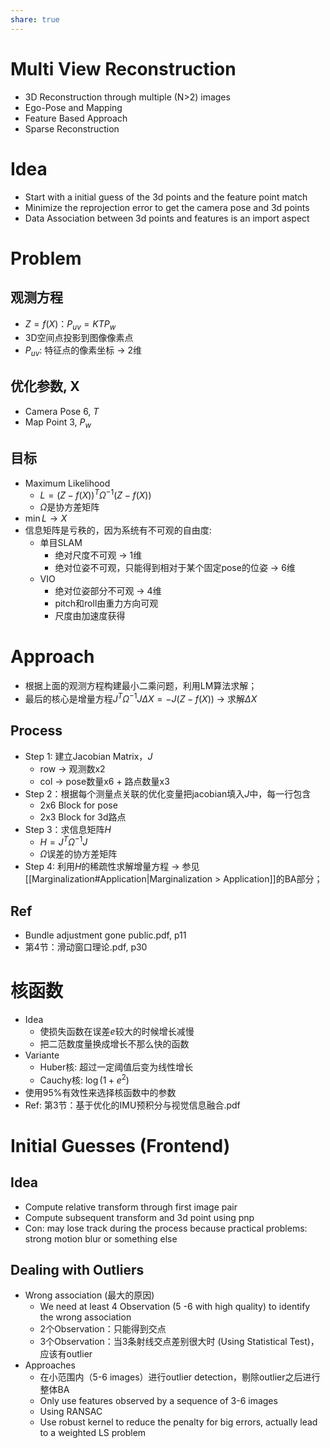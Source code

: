 ```yaml
---
share: true
---
```


# Multi View Reconstruction
- 3D Reconstruction through multiple (N>2) images
- Ego-Pose and Mapping
- Feature Based Approach
- Sparse Reconstruction

# Idea
- Start with a initial guess of the 3d points and the feature point match
- Minimize the reprojection error to get the camera pose and 3d points
- Data Association between 3d points and features is an import aspect

# Problem

## 观测方程
- $Z = f(X)$：$P_{uv} = KTP_w$
- 3D空间点投影到图像像素点
- $P_{uv}$: 特征点的像素坐标 → 2维

## 优化参数, X
- Camera Pose 6, $T$
- Map Point 3, $P_w$

## 目标
- Maximum Likelihood
	- $L = (Z - f(X))^T\Omega^{-1}(Z - f(X))$
	- $\Omega$是协方差矩阵
- $\min L → X$
- 信息矩阵是亏秩的，因为系统有不可观的自由度:
	- 单目SLAM
		- 绝对尺度不可观 → 1维
		- 绝对位姿不可观，只能得到相对于某个固定pose的位姿 → 6维
	- VIO
		- 绝对位姿部分不可观 → 4维
		- pitch和roll由重力方向可观
		- 尺度由加速度获得

# Approach
- 根据上面的观测方程构建最小二乘问题，利用LM算法求解；
- 最后的核心是增量方程$J^T\Omega^{-1}J\Delta X = -J(Z - f(X))$ → 求解$\Delta X$

## Process
- Step 1: 建立Jacobian Matrix，$J$
	- row → 观测数x2
	- col → pose数量x6 + 路点数量x3
- Step 2：根据每个测量点关联的优化变量把jacobian填入$J$中，每一行包含
	- 2x6 Block for pose
	- 2x3 Block for 3d路点
- Step 3：求信息矩阵$H$
	- $H = J^T\Omega^{-1}J$
	- $\Omega$误差的协方差矩阵
- Step 4: 利用$H$的稀疏性求解增量方程 → 参见[[Marginalization#Application|Marginalization > Application]]的BA部分；

## Ref
- Bundle adjustment gone public.pdf, p11
- 第4节：滑动窗口理论.pdf, p30

# 核函数
- Idea
	- 使损失函数在误差$e$较大的时候增长减慢
	- 把二范数度量换成增长不那么快的函数
- Variante
	- Huber核: 超过一定阈值后变为线性增长
	- Cauchy核: $\log(1 + e^2)$
- 使用95%有效性来选择核函数中的参数
- Ref: 第3节：基于优化的IMU预积分与视觉信息融合.pdf

# Initial Guesses (Frontend)
## Idea
- Compute relative transform through first image pair
- Compute subsequent transform and 3d point using pnp
- Con: may lose track during the process because practical problems: strong motion blur or something else

## Dealing with Outliers
- Wrong association (最大的原因)
	- We need at least 4 Observation (5 -6 with high quality) to identify the wrong association
	- 2个Observation：只能得到交点
	- 3个Observation：当3条射线交点差别很大时 (Using Statistical Test)，应该有outlier
- Approaches
	- 在小范围内（5-6 images）进行outlier detection，剔除outlier之后进行整体BA
	- Only use features observed by a sequence of 3-6 images 
	- Using RANSAC
	- Use robust kernel to reduce the penalty for big errors, actually lead to a weighted LS problem
